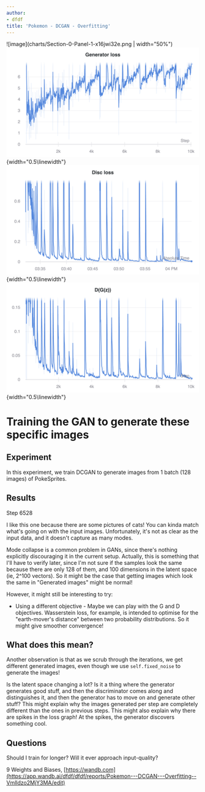 ```yaml
---
author:
- dfdf
title: 'Pokemon - DCGAN - Overfitting'
---
```


![image](charts/Section-0-Panel-1-x16jwi32e.png | width="50%")
![image](charts/Section-0-Panel-2-yspmzh29k.png){width="0.5\linewidth"}
![image](charts/Section-0-Panel-3-96k82b294.png){width="0.5\linewidth"}
![image](charts/Section-0-Panel-4-z5sewdxzu.png){width="0.5\linewidth"}

Training the GAN to generate these specific images
==================================================

Experiment
----------

In this experiment, we train DCGAN to generate images from 1 batch (128
images) of PokeSprites.


Results
-------

Step 6528

I like this one because there are some pictures of cats! You can kinda
match what's going on with the input images. Unfortunately, it's not as
clear as the input data, and it doesn't capture as many modes.

Mode collapse is a common problem in GANs, since there's nothing
explicitly discouraging it in the current setup. Actually, this is
something that I'll have to verify later, since I'm not sure if the
samples look the same because there are only 128 of them, and 100
dimensions in the latent space (ie, 2\^100 vectors). So it might be the
case that getting images which look the same in \"Generated images\"
might be normal!

However, it might still be interesting to try:

-   Using a different objective - Maybe we can play with the G and D
    objectives. Wasserstein loss, for example, is intended to optimise
    for the \"earth-mover's distance\" between two probability
    distributions. So it might give smoother convergence!

What does this mean?
--------------------

Another observation is that as we scrub through the iterations, we get
different generated images, even though we use `self.fixed_noise` to
generate the images!

Is the latent space changing a lot? Is it a thing where the generator
generates good stuff, and then the discriminator comes along and
distinguishes it, and then the generator has to move on and generate
other stuff? This might explain why the images generated per step are
completely different than the ones in previous steps. This might also
explain why there are spikes in the loss graph! At the spikes, the
generator discovers something cool.

Questions
---------

Should I train for longer? Will it ever approach input-quality?

9 Weights and Biases,
[https://wandb.com](https://app.wandb.ai/dfdf/dfdf/reports/Pokemon---DCGAN---Overfitting--Vmlldzo2MjY3MA/edit)
